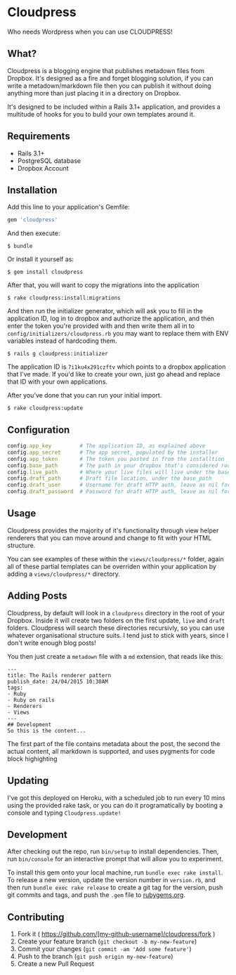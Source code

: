 # Cloudpress

Who needs Wordpress when you can use CLOUDPRESS!

## What?

Cloudpress is a blogging engine that publishes metadown files from Dropbox. It's designed as a fire and forget blogging solution, if you can write a metadown/markdown file then you can publish it without doing anything more than just placing it in a directory on Dropbox.

It's designed to be included within a Rails 3.1+ application, and provides a multitude of hooks for you to build your own templates around it.

## Requirements

  - Rails 3.1+
  - PostgreSQL database
  - Dropbox Account

## Installation

Add this line to your application's Gemfile:

```ruby
gem 'cloudpress'
```

And then execute:

    $ bundle

Or install it yourself as:

    $ gem install cloudpress

After that, you will want to copy the migrations into the application
  
    $ rake cloudpress:install:migrations

And then run the initializer generator, which will ask you to fill in the application ID, log in to dropbox and authorize the application, and then enter the token you're provided with and then write them all in to `config/initializers/cloudpress.rb` you may want to replace them with ENV variables instead of hardcoding them.

    $ rails g cloudpress:initializer

The application ID is `7i1ku4x291czftv` which points to a dropbox application that I've made. If you'd like to create your own, just go ahead and replace that ID with your own applications.

After you've done that you can run your initial import.
    
    $ rake cloudpress:update


## Configuration

```ruby
config.app_key         # The application ID, as explained above
config.app_secret      # The app secret, populated by the installer
config.app_token       # The token you pasted in from the installtion
config.base_path       # The path in your dropbox that's considered root
config.live_path       # Where your live files will live under the base_path
config.draft_path      # Draft file location, under the base_path
config.draft_user      # Username for draft HTTP auth, leave as nil for no auth
config.draft_password  # Password for draft HTTP auth, leave as nil for no auth
```

## Usage

Cloudpress provides the majority of it's functionality through view helper renderers that you can move around and change to fit with your HTML structure.

You can see examples of these within the `views/cloudpress/*` folder, again all of these partial templates can be overriden within your application by adding a `views/cloudpress/*` directory.

## Adding Posts

Cloudpress, by default will look in a `cloudpress` directory in the root of your Dropbox. Inside it will create two folders on the first update, `live` and `draft` folders. Cloudpress will search these directories recursivly, so you can use whatever organisational structure suits. I tend just to stick with years, since I don't write enough blog posts!

You then just create a `metadown` file with a `md` extension, that reads like this:

```
---
title: The Rails renderer pattern
publish_date: 24/04/2015 10:30AM
tags:
- Ruby
- Ruby on rails
- Renderers
- Views
---
## Development
So this is the content...
```

The first part of the file contains metadata about the post, the second the actual content, all markdown is supported, and uses pygments for code block highighting

## Updating

I've got this deployed on Heroku, with a scheduled job to run every 10 mins using the provided rake task, or you can do it programatically by booting a console and typing `Cloudpress.update!`

## Development

After checking out the repo, run `bin/setup` to install dependencies. Then, run `bin/console` for an interactive prompt that will allow you to experiment.

To install this gem onto your local machine, run `bundle exec rake install`. To release a new version, update the version number in `version.rb`, and then run `bundle exec rake release` to create a git tag for the version, push git commits and tags, and push the `.gem` file to [rubygems.org](https://rubygems.org).

## Contributing

1. Fork it ( https://github.com/[my-github-username]/cloudpress/fork )
2. Create your feature branch (`git checkout -b my-new-feature`)
3. Commit your changes (`git commit -am 'Add some feature'`)
4. Push to the branch (`git push origin my-new-feature`)
5. Create a new Pull Request
